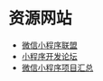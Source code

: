 # 资源网站

- [微信小程序联盟](http://www.wxapp-union.com/)
- [小程序开发论坛](http://weappdev.com/)
- [微信小程序项目汇总](http://javascript.ctolib.com/categories/javascript-wechat-weapp.html)
